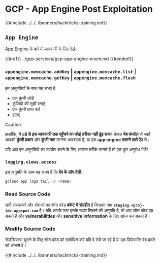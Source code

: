 # GCP - App Engine Post Exploitation

{{#include ../../../banners/hacktricks-training.md}}

## `App Engine`

App Engine के बारे में जानकारी के लिए देखें:

{{#ref}}
../gcp-services/gcp-app-engine-enum.md
{{#endref}}

### `appengine.memcache.addKey` | `appengine.memcache.list` | `appengine.memcache.getKey` | `appengine.memcache.flush`

इन अनुमतियों के साथ यह संभव है:

- एक कुंजी जोड़ें
- कुंजियों की सूची बनाएं
- एक कुंजी प्राप्त करें
- हटाएं

> [!CAUTION]
> हालाँकि, मैं **cli से इस जानकारी तक पहुँचने का कोई तरीका नहीं ढूंढ सका**, केवल **वेब कंसोल** से जहाँ आपको **कुंजी प्रकार** और **कुंजी नाम** जानना आवश्यक है, या एक **app engine चलाने वाले ऐप** से।
>
> यदि आप इन अनुमतियों का उपयोग करने के लिए आसान तरीके जानते हैं तो एक पुल अनुरोध भेजें!

### `logging.views.access`

इस अनुमति के साथ यह संभव है कि **ऐप के लॉग देखें**:
```bash
gcloud app logs tail -s <name>
```
### Read Source Code

सभी संस्करणों और सेवाओं का स्रोत कोड **बकेट में संग्रहीत** है जिसका नाम **`staging.<proj-id>.appspot.com`** है। यदि आपके पास इसके ऊपर लिखने की अनुमति है, तो आप स्रोत कोड पढ़ सकते हैं और **vulnerabilities** और **sensitive information** के लिए खोज कर सकते हैं।

### Modify Source Code

क्रेडेंशियल्स चुराने के लिए स्रोत कोड को संशोधित करें यदि वे भेजे जा रहे हैं या एक डिफेसमेंट वेब हमले को अंजाम दें।

{{#include ../../../banners/hacktricks-training.md}}
